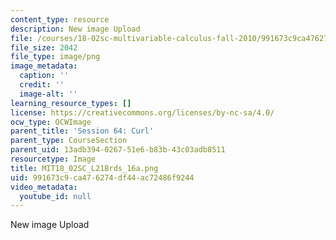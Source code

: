 ```yaml
---
content_type: resource
description: New image Upload
file: /courses/18-02sc-multivariable-calculus-fall-2010/991673c9ca476274df44ac72486f9244_MIT18_02SC_L21Brds_16a.png
file_size: 2042
file_type: image/png
image_metadata:
  caption: ''
  credit: ''
  image-alt: ''
learning_resource_types: []
license: https://creativecommons.org/licenses/by-nc-sa/4.0/
ocw_type: OCWImage
parent_title: 'Session 64: Curl'
parent_type: CourseSection
parent_uid: 13adb394-0267-51e6-b83b-43c03adb8511
resourcetype: Image
title: MIT18_02SC_L21Brds_16a.png
uid: 991673c9-ca47-6274-df44-ac72486f9244
video_metadata:
  youtube_id: null
---
```

New image Upload